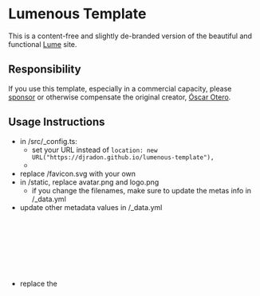 # Lumenous Template

This is a content-free and slightly de-branded version of the beautiful and functional [Lume](https://lume.land/) site. 

## Responsibility

If you use this template, especially in a commercial capacity, please [sponsor](https://github.com/sponsors/oscarotero) or otherwise compensate the original creator, [Óscar Otero](https://oscarotero.com/). 

## Usage Instructions
- in /src/_config.ts:
  - set your URL instead of `location: new URL("https://djradon.github.io/lumenous-template"),`
  - 
- replace /favicon.svg with your own
- in /static, replace avatar.png and logo.png
  - if you change the filenames, make sure to update the metas info in /_data.yml
- update other metadata values in /_data.yml
- replace the <svg> in _includes/templates/navbar.vto
